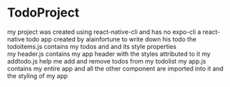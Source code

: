 # TodoProject
my project was created using react-native-cli and has no expo-cli
a react-native todo app created by alainfortune to write down his todo 
the todoitems.js contains my todos and and  its style properties  
my header.js contains my app header with the styles attributed to it 
my addtodo.js help me add and remove todos from my todolist
my app.js contains my entire app and all the other component are imported into it and the styling of my app
